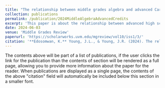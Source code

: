 ```yaml
---
title: "The relationship between middle grades algebra and advanced Carnegie credits: A QuantCrit analysis"
collection: publications
permalink: /publication/2024MiddleAlgebraAdvancedCredits
excerpt: 'This paper is about the relationship between advanced high school credits earned and when students took Algebra I. We found that based on a national transcript study students who took Algebra I before high school on average earned more advanced credits.'
date: 2024-06-03
venue: 'Middle Grades Review'
paperurl: 'https://scholarworks.uvm.edu/mgreview/vol10/iss1/3/'
citation: '**Edosomwan, K.** Young, J.L., & Young, J.R. (2024). The relationship between middle grades algebra and advanced Carnegie credits: A QuantCrit analysis. *Middle Grades Review, 10*(1), 1-10. https://scholarworks.uvm.edu/mgreview/vol10/iss1/3/'
---
```



The contents above will be part of a list of publications, if the user clicks the link for the publication than the contents of section will be rendered as a full page, allowing you to provide more information about the paper for the reader. When publications are displayed as a single page, the contents of the above "citation" field will automatically be included below this section in a smaller font.
